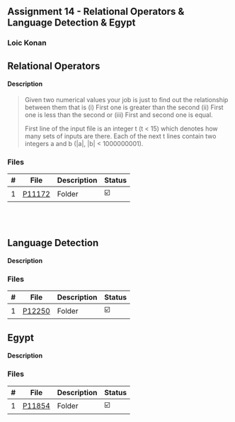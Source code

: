 ## Assignment 14 - Relational Operators & Language Detection & Egypt

### Loic Konan

## Relational Operators

#### Description
>
> Given two numerical values your job is just to find out the relationship between them
> that is (i) First one is greater than the second (ii) First one is less than the second
> or (iii) First and second one is equal.
>
>
> First line of the input file is an integer t (t < 15) which denotes how many sets of inputs are there.
> Each of the next t lines contain two integers a and b (|a|, |b| < 1000000001).

### Files

|   #   | File               | Description | Status                  |
| :---: | ------------------ | ----------- | ----------------------- |
|   1   | [P11172](./P11172) | Folder      | :ballot_box_with_check: |

<br></br>

## Language Detection

#### Description

>

### Files

|   #   | File               | Description | Status                  |
| :---: | ------------------ | ----------- | ----------------------- |
|   1   | [P12250](./P12250) | Folder      | :ballot_box_with_check: |

## Egypt

#### Description

>

### Files

|   #   | File               | Description | Status                  |
| :---: | ------------------ | ----------- | ----------------------- |
|   1   | [P11854](./P11854) | Folder      | :ballot_box_with_check: |
